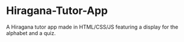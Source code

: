 # Hiragana-Tutor-App
A Hiragana tutor app made in HTML/CSS/JS featuring a display for the alphabet and a quiz.
